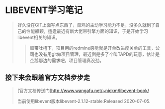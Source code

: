 # LIBEVENT学习笔记
> 好久没在GIT上面写点东西了，菜鸡的主动学习能力不足，没多久就到了自己的性能瓶颈，适逢最近有新大佬带引擎方面的知识，于是开始学习libevent相关的知识。
>> 顺带吐槽下，项目用的redmine感觉就是开单改进度关单的工具，公司也没有用git做项目管理，最近倒是多了个叫TAPD的玩意，估计是企鹅那边的需求吧，项目管理真没劲。
## 接下来会跟着官方文档步步走
> [官方文档传送门]http://www.wangafu.net/~nickm/libevent-book/
> 
> 当前使用libevent版本libevent-2.1.12-stable:Released 2020-07-05.
